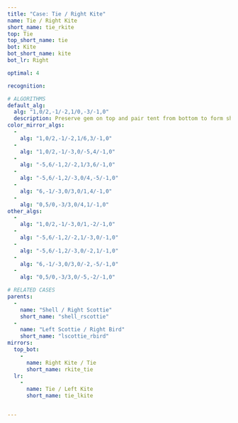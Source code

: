 ```yaml
---
title: "Case: Tie / Right Kite"
name: Tie / Right Kite
short_name: tie_rkite
top: Tie
top_short_name: tie
bot: Kite
bot_short_name: kite
bot_lr: Right

optimal: 4

recognition:

# ALGORITHMS
default_alg:
  alg: "1,0/2,-1/-2,1/0,-3/-1,0"
  description: Preserve gem on top and pair tent from bottom to form shell/scottie.
color_mirror_algs:
  -
    alg: "1,0/2,-1/-2,1/6,3/-1,0"
  -
    alg: "1,0/2,-1/-3,0/-5,4/-1,0"
  -
    alg: "-5,6/-1,2/-2,1/3,6/-1,0"
  -
    alg: "-5,6/-1,2/-3,0/4,-5/-1,0"
  -
    alg: "6,-1/-3,0/3,0/1,4/-1,0"
  -
    alg: "0,5/0,-3/3,0/4,1/-1,0"
other_algs:
  -
    alg: "1,0/2,-1/-3,0/1,-2/-1,0"
  -
    alg: "-5,6/-1,2/-2,1/-3,0/-1,0"
  -
    alg: "-5,6/-1,2/-3,0/-2,1/-1,0"
  -
    alg: "6,-1/-3,0/3,0/-2,-5/-1,0"
  -
    alg: "0,5/0,-3/3,0/-5,-2/-1,0"

# RELATED CASES
parents:
  -
    name: "Shell / Right Scottie"
    short_name: "shell_rscottie"
  -
    name: "Left Scottie / Right Bird"
    short_name: "lscottie_rbird"
mirrors:
  top_bot:
    -
      name: Right Kite / Tie
      short_name: rkite_tie
  lr:
    -
      name: Tie / Left Kite
      short_name: tie_lkite


---
```


